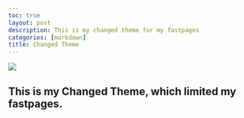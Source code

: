 ```yaml
---
toc: true
layout: post
description: This is my changed theme for my fastpages
categories: [markdown]
title: Changed Theme
---
```

![]({{site.baseurl}}/images/changedtheme.png)
## This is my Changed Theme, which limited my fastpages.